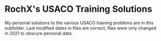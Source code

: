 # RochX's USACO Training Solutions
My personal solutions to the various USACO training problems are in this subfolder.
Last modified dates in files are correct, files were only changed in 2021 to obscure personal data.

